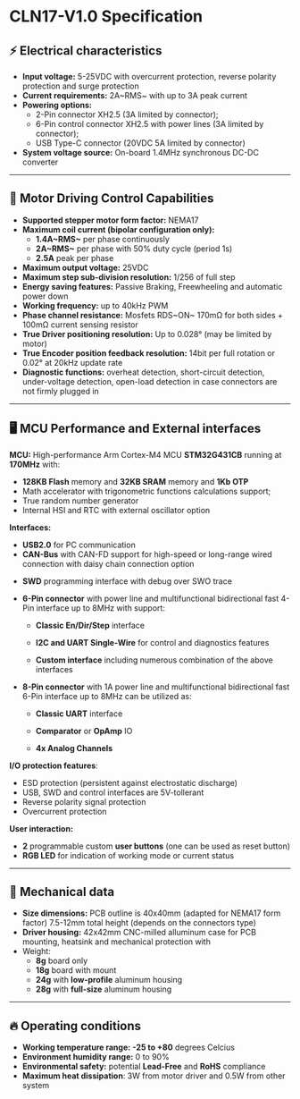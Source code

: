 # CLN17-V1.0 Specification

## ⚡ Electrical characteristics

- **Input voltage:** 5-25VDC with overcurrent protection, reverse polarity protection and surge protection
- **Current requirements:** 2A~RMS~ with up to 3A peak current
- **Powering options:**
	- 2-Pin connector XH2.5 (3A limited by connector); 
	- 6-Pin control connector XH2.5 with power lines (3A limited by connector);
	- USB Type-C connector (20VDC 5A limited by connector)
- **System voltage source:** On-board 1.4MHz synchronous DC-DC converter

------

## 🔄 Motor Driving Control Capabilities

- **Supported stepper motor form factor:** NEMA17
- **Maximum coil current (bipolar configuration only):**
	- **1.4A~RMS~** per phase continuously
	- **2A~RMS~** per phase with 50% duty cycle (period 1s)
	- **2.5A** peak per phase
- **Maximum output voltage:** 25VDC
- **Maximum step sub-division resolution:** 1/256 of full step
- **Energy saving features:** Passive Braking, Freewheeling and automatic power down
- **Working frequency:** up to 40kHz PWM
- **Phase channel resistance:** Mosfets RDS~ON~ 170mΩ for both sides + 100mΩ current sensing resistor
- **True Driver positioning resolution:** Up to 0.028° (may be limited by motor)
- **True Encoder position feedback resolution:** 14bit per full rotation or 0.02° at 20kHz update rate
- **Diagnostic functions:** overheat detection, short-circuit detection, under-voltage detection, open-load detection in case connectors are not firmly plugged in

------

## 🖥️ MCU Performance and External interfaces

**MCU:** High-performance Arm Cortex-M4 MCU **STM32G431CB** running at **170MHz** with:

* **128KB Flash** memory and **32KB SRAM** memory and **1Kb OTP**
* Math accelerator with trigonometric functions calculations support;
* True random number generator
* Internal HSI and RTC with external oscillator option

**Interfaces:**

* **USB2.0** for PC communication
* **CAN-Bus** with CAN-FD support for high-speed or long-range wired connection with daisy chain connection option

- **SWD** programming interface with debug over SWO trace

- **6-Pin connector** with power line and multifunctional bidirectional fast 4-Pin interface up to 8MHz with support:

	* **Classic En/Dir/Step** interface

	* **I2C and UART Single-Wire** for control and diagnostics features

	* **Custom interface** including numerous combination of the above interfaces

- **8-Pin connector** with 1A power line and multifunctional bidirectional fast 6-Pin interface up to 8MHz can be utilized as:

	* **Classic UART** interface

	* **Comparator** or **OpAmp** IO 

	* **4x Analog Channels**

**I/O protection features**:

* ESD protection (persistent against electrostatic discharge)
* USB, SWD and control interfaces are 5V-tollerant
* Reverse polarity signal protection
* Overcurrent protection

**User interaction:**

*  **2** programmable custom **user buttons** (one can be used as reset button)
*  **RGB LED** for indication of working mode or current status

------

## 📏 Mechanical data

- **Size dimensions:** PCB outline is 40x40mm (adapted for NEMA17 form factor) 7.5-12mm total height (depends on the connectors type)
- **Driver housing:** 42x42mm CNC-milled alluminum case for PCB mounting, heatsink and mechanical protection with
- Weight: 
	- **8g**   board only
	- **18g** board with mount
	- **24g** with **low-profile** aluminum housing
	- **28g** with **full-size** aluminum housing

------

## 🔥 Operating conditions

* **Working temperature range:** **-25 to +80** degrees Celcius
* **Environment humidity range:** 0 to 90%
* **Environmental safety:** potential **Lead-Free** and **RoHS** compliance
* **Maximum heat dissipation**: 3W from motor driver and 0.5W from other system
